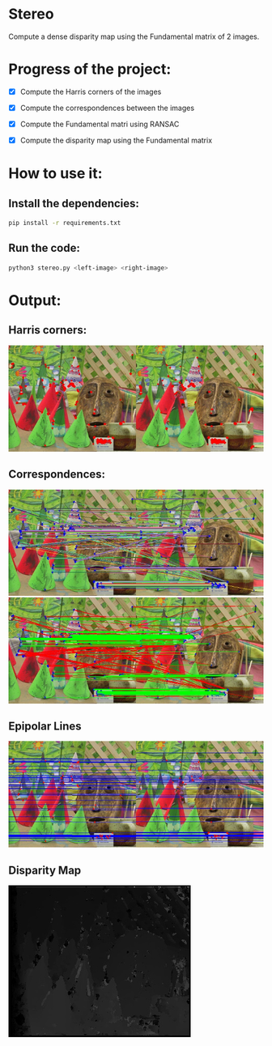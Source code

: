 # Stereo
Compute a dense disparity map using the Fundamental matrix of 2 images.

# Progress of the project:
- [x] Compute the Harris corners of the images
- [x] Compute the correspondences between the images
- [x] Compute the Fundamental matri using RANSAC
- [x] Compute the disparity map using the Fundamental matrix


# How to use it:

## Install the dependencies:
```bash
pip install -r requirements.txt
```

## Run the code:
```bash
python3 stereo.py <left-image> <right-image>
```

# Output:

## Harris corners:
![Harris corners](./output_harris_corners.jpg)

## Correspondences:
![Correspondences](./output_correspondences.jpg)
![Inliers](./output_inliers.jpg)

## Epipolar Lines
![Epipolar Lines](./output_epipolar_lines.jpg)

## Disparity Map
![Disparity Map](./output_disparity_map.jpg)
